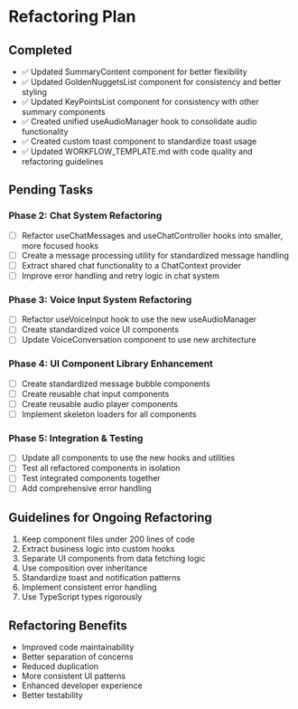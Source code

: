 
# Refactoring Plan

## Completed
- ✅ Updated SummaryContent component for better flexibility
- ✅ Updated GoldenNuggetsList component for consistency and better styling
- ✅ Updated KeyPointsList component for consistency with other summary components
- ✅ Created unified useAudioManager hook to consolidate audio functionality
- ✅ Created custom toast component to standardize toast usage
- ✅ Updated WORKFLOW_TEMPLATE.md with code quality and refactoring guidelines

## Pending Tasks

### Phase 2: Chat System Refactoring
- [ ] Refactor useChatMessages and useChatController hooks into smaller, more focused hooks
- [ ] Create a message processing utility for standardized message handling
- [ ] Extract shared chat functionality to a ChatContext provider
- [ ] Improve error handling and retry logic in chat system

### Phase 3: Voice Input System Refactoring
- [ ] Refactor useVoiceInput hook to use the new useAudioManager
- [ ] Create standardized voice UI components
- [ ] Update VoiceConversation component to use new architecture

### Phase 4: UI Component Library Enhancement
- [ ] Create standardized message bubble components
- [ ] Create reusable chat input components
- [ ] Create reusable audio player components
- [ ] Implement skeleton loaders for all components

### Phase 5: Integration & Testing
- [ ] Update all components to use the new hooks and utilities
- [ ] Test all refactored components in isolation
- [ ] Test integrated components together
- [ ] Add comprehensive error handling

## Guidelines for Ongoing Refactoring
1. Keep component files under 200 lines of code
2. Extract business logic into custom hooks
3. Separate UI components from data fetching logic
4. Use composition over inheritance
5. Standardize toast and notification patterns
6. Implement consistent error handling
7. Use TypeScript types rigorously

## Refactoring Benefits
- Improved code maintainability
- Better separation of concerns
- Reduced duplication
- More consistent UI patterns
- Enhanced developer experience
- Better testability
